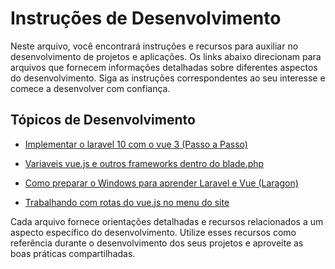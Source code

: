 # Instruções de Desenvolvimento
<!--
<div align="center">
  
[Home](https://github.com/marceloteck/LaravelVue/edit/main/README.md)  | [Sobre](#sobre) | [Projetos](#projetos) | [Contato](#contato) | [Portfólio](#portfolio) 
</div>
-->


Neste arquivo, você encontrará instruções e recursos para auxiliar no desenvolvimento de projetos e aplicações. Os links abaixo direcionam para arquivos que fornecem informações detalhadas sobre diferentes aspectos do desenvolvimento. Siga as instruções correspondentes ao seu interesse e comece a desenvolver com confiança.

## Tópicos de Desenvolvimento

- [Implementar o laravel 10 com o vue 3 (Passo a Passo)](https://github.com/marceloteck/Instalar-Laravel10-e-Vue3-Passo-a-Passo)
- [Variaveis vue.js e outros frameworks dentro do blade.php](https://github.com/marceloteck/LaravelVue/blob/main/C%C3%B3digos%20R%C3%A1pidos.md)

- [Como preparar o Windows para aprender Laravel e Vue (Laragon)](https://github.com/marceloteck/LaravelVue/blob/main/Como-preparar-o-Windows-para-aprender-Laravel-e-Vue.md)
  
- [Trabalhando com rotas do vue.js no menu do site](https://github.com/marceloteck/LaravelVue/blob/main/Menu%20e%20rotas%20no%20vue.js.md)

<!--

- [Configuração do Ambiente de Desenvolvimento](configuracao-ambiente.md)
- [Guia de Boas Práticas de Código](boas-praticas-codigo.md)
- [Testes Automatizados](testes-automatizados.md)
- [Gerenciamento de Dependências](gerenciamento-dependencias.md)
- [Padrões de Projeto](padroes-projeto.md)
-->

Cada arquivo fornece orientações detalhadas e recursos relacionados a um aspecto específico do desenvolvimento. Utilize esses recursos como referência durante o desenvolvimento dos seus projetos e aproveite as boas práticas compartilhadas.
